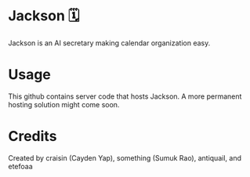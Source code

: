 # Jackson 🗓️

Jackson is an AI secretary making calendar organization easy.

# Usage

This github contains server code that hosts Jackson. A more permanent hosting solution might come soon.

# Credits

Created by craisin (Cayden Yap), something (Sumuk Rao), antiquail, and etefoaa
